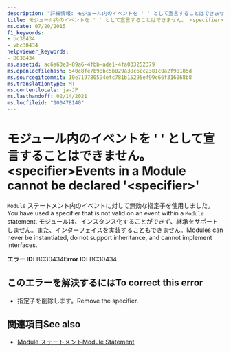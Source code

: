 ```yaml
---
description: "詳細情報: モジュール内のイベントを ' ' として宣言することはできません。 <specifier>"
title: モジュール内のイベントを ' ' として宣言することはできません。 <specifier>
ms.date: 07/20/2015
f1_keywords:
- bc30434
- vbc30434
helpviewer_keywords:
- BC30434
ms.assetid: ac6a63e3-89a6-4fbb-ade1-4fa033252379
ms.openlocfilehash: 540c8fe7b98bc5b029a38c6cc2381c0a2f98185d
ms.sourcegitcommit: 10e719780594efc781b15295e499c66f316068b8
ms.translationtype: MT
ms.contentlocale: ja-JP
ms.lasthandoff: 02/14/2021
ms.locfileid: "100478140"
---
```

# <a name="events-in-a-module-cannot-be-declared-specifier"></a><span data-ttu-id="403fe-103">モジュール内のイベントを ' ' として宣言することはできません。 \<specifier></span><span class="sxs-lookup"><span data-stu-id="403fe-103">Events in a Module cannot be declared '\<specifier>'</span></span>

<span data-ttu-id="403fe-104">`Module` ステートメント内のイベントに対して無効な指定子を使用しました。</span><span class="sxs-lookup"><span data-stu-id="403fe-104">You have used a specifier that is not valid on an event within a `Module` statement.</span></span> <span data-ttu-id="403fe-105">モジュールは、インスタンス化することができず、継承をサポートしません。また、インターフェイスを実装することもできません。</span><span class="sxs-lookup"><span data-stu-id="403fe-105">Modules can never be instantiated, do not support inheritance, and cannot implement interfaces.</span></span>  
  
 <span data-ttu-id="403fe-106">**エラー ID:** BC30434</span><span class="sxs-lookup"><span data-stu-id="403fe-106">**Error ID:** BC30434</span></span>  
  
## <a name="to-correct-this-error"></a><span data-ttu-id="403fe-107">このエラーを解決するには</span><span class="sxs-lookup"><span data-stu-id="403fe-107">To correct this error</span></span>  
  
- <span data-ttu-id="403fe-108">指定子を削除します。</span><span class="sxs-lookup"><span data-stu-id="403fe-108">Remove the specifier.</span></span>  
  
## <a name="see-also"></a><span data-ttu-id="403fe-109">関連項目</span><span class="sxs-lookup"><span data-stu-id="403fe-109">See also</span></span>

- [<span data-ttu-id="403fe-110">Module ステートメント</span><span class="sxs-lookup"><span data-stu-id="403fe-110">Module Statement</span></span>](../language-reference/statements/module-statement.md)
